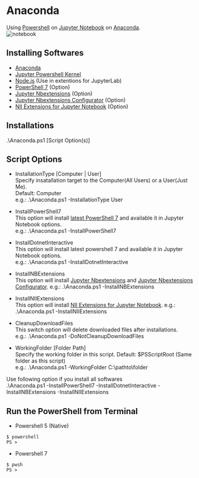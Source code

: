 # Anaconda
Using [Powershell](https://github.com/PowerShell/PowerShell) on [Jupyter Notebook](https://jupyter.org/) on [Anaconda](https://www.anaconda.com/).  
![notebook](https://user-images.githubusercontent.com/20841864/93240613-4ebc5100-f7bf-11ea-9ff5-586a28ab5492.png)

## Installing Softwares
- [Anaconda](https://www.anaconda.com/)
- [Jupyter Powershell Kernel](https://github.com/vors/jupyter-powershell)
- [Node.js](https://nodejs.org/) (Use in extentions for JupyterLab)
- [PowerShell 7](https://github.com/PowerShell/PowerShell) (Option)
- [Jupyter Nbextensions](https://github.com/ipython-contrib/jupyter_contrib_nbextensions) (Option)
- [Jupyter Nbextensions Configurator](https://github.com/Jupyter-contrib/jupyter_nbextensions_configurator) (Option)
- [NII Extensions for Jupyter Notebook](https://github.com/NII-cloud-operation) (Option)

## Installations
.\Anaconda.ps1 [Script Option(s)]
## Script Options
 - InstallationType [Computer | User]   
Specify insatallation target to the Computer(All Users) or a User(Just Me).  
Default: Computer  
e.g.: .\Anaconda.ps1 -InstallationType User

- InstallPowerShell7  
This option will install [latest PowerShell 7](https://github.com/PowerShell/PowerShell/releases/latest) and available it in Jupyter Notebook options.  
e.g.: .\Anaconda.ps1 -InstallPowerShell7

- InstallDotnetInteractive  
This option will install latest powershell 7 and available it in Jupyter Notebook options.  
e.g.: .\Anaconda.ps1 -InstallDotnetInteractive

- InstallNBExtensions  
This option will install [Jupyter Nbextensions](https://github.com/ipython-contrib/jupyter_contrib_nbextensions) and [Jupyter Nbextensions Configurator](https://github.com/Jupyter-contrib/jupyter_nbextensions_configurator).
e.g.: .\Anaconda.ps1 -InstallNBExtensions

- InstallNIIExtensions  
This option will install [NII Extensions for Jupyter Notebook](https://github.com/NII-cloud-operation).
e.g.: .\Anaconda.ps1 -InstallNIIExtensions

- CleanupDownloadFiles  
This switch option will delete downloaded files after installations.  
e.g.: .\Anaconda.ps1 -DoNotCleanupDownloadFiles

- WorkingFolder [Folder Path]  
Specify the working folder in this script.
Default: $PSScriptRoot (Same folder as this script)  
e.g.: .\Anaconda.ps1 -WorkingFolder C:\pathto\folder

Use following option if you install all softwares  
.\Anaconda.ps1 -InstallPowerShell7 -InstallDotnetInteractive -InstallNBExtensions -InstallNIIExtensions

## Run the PowerShell from Terminal
- Powershell 5 (Native)
```
$ powershell
PS >
```
- Powershell 7
```
$ pwsh
PS >
```
